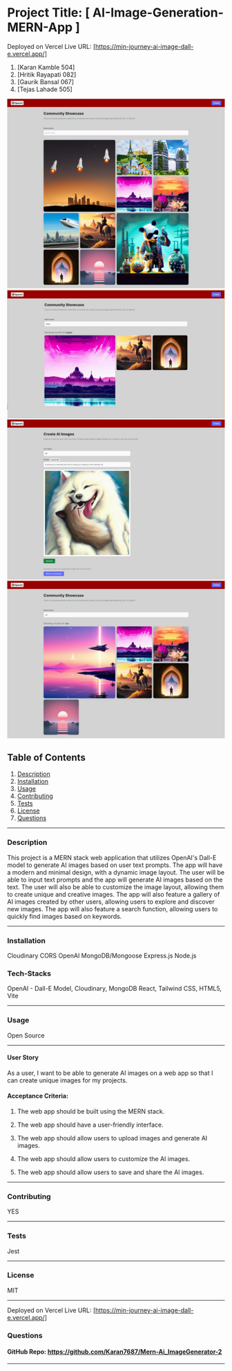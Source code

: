 # Project Title: [ AI-Image-Generation-MERN-App ]

Deployed on Vercel Live URL: [https://min-journey-ai-image-dall-e.vercel.app/]

1. [Karan Kamble 504]
2. [Hritik Rayapati 082]
3. [Gaurik Bansal 067]
4. [Tejas Lahade 505]

![App Screenshots](./client/src/assets/minJourney_1.jpeg)
![App Screenshots](./client/src/assets/minJourney_2.jpg)
![App Screenshots](./client/src/assets/minJourney_3.jpeg)
![App Screenshots](./client/src/assets/minJourney_4.jpeg)

## Table of Contents

1. [Description](#description)
2. [Installation](#installation)
3. [Usage](#usage)
4. [Contributing](#contributing)
5. [Tests](#tests)
6. [License](#license)
7. [Questions](#questions)

---

### Description

This project is a MERN stack web application that utilizes OpenAI's Dall-E model to generate AI images based on user text prompts. The app will have a modern and minimal design, with a dynamic image layout. The user will be able to input text prompts and the app will generate AI images based on the text. The user will also be able to customize the image layout, allowing them to create unique and creative images. The app will also feature a gallery of AI images created by other users, allowing users to explore and discover new images. The app will also feature a search function, allowing users to quickly find images based on keywords.

---

### Installation

Cloudinary
CORS
OpenAI
MongoDB/Mongoose
Express.js
Node.js

### Tech-Stacks

OpenAI - Dall-E Model,
Cloudinary,
MongoDB
React,
Tailwind CSS,
HTML5,
Vite

---

### Usage

Open Source

---

#### User Story

As a user, I want to be able to generate AI images on a web app so that I can create unique images for my projects.

#### Acceptance Criteria:

1. The web app should be built using the MERN stack.

2. The web app should have a user-friendly interface.

3. The web app should allow users to upload images and generate AI images.

4. The web app should allow users to customize the AI images.

5. The web app should allow users to save and share the AI images.

---

### Contributing

YES

---

### Tests

Jest

---

### License

MIT

---

Deployed on Vercel Live URL: [https://min-journey-ai-image-dall-e.vercel.app/]

### Questions

#### GitHub Repo: https://github.com/Karan7687/Mern-Ai_ImageGenerator-2

---
